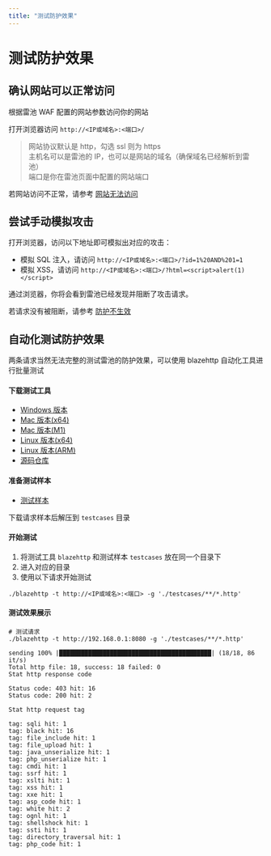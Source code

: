 ```yaml
---
title: "测试防护效果"
---
```


# 测试防护效果

## 确认网站可以正常访问

根据雷池 WAF 配置的网站参数访问你的网站

打开浏览器访问 `http://<IP或域名>:<端口>/`

> 网站协议默认是 http，勾选 ssl 则为 https   
> 主机名可以是雷池的 IP，也可以是网站的域名（确保域名已经解析到雷池）  
> 端口是你在雷池页面中配置的网站端口  

若网站访问不正常，请参考 [网站无法访问](/docs/03-常见问题排查/03-faq_access.md)

## 尝试手动模拟攻击

打开浏览器，访问以下地址即可模拟出对应的攻击：

- 模拟 SQL 注入，请访问 `http://<IP或域名>:<端口>/?id=1%20AND%201=1`
- 模拟 XSS，请访问 `http://<IP或域名>:<端口>/?html=<script>alert(1)</script>`

通过浏览器，你将会看到雷池已经发现并阻断了攻击请求。

若请求没有被阻断，请参考 [防护不生效](/docs/03-常见问题排查/05-faq_other.md)

## 自动化测试防护效果

两条请求当然无法完整的测试雷池的防护效果，可以使用 blazehttp 自动化工具进行批量测试

#### 下载测试工具

- [Windows 版本](https://waf-ce.chaitin.cn/blazehttp/blazehttp_windows.exe)
- [Mac 版本(x64)](https://waf-ce.chaitin.cn/blazehttp/blazehttp_mac_x64)
- [Mac 版本(M1)](https://waf-ce.chaitin.cn/blazehttp/blazehttp_mac_m1)
- [Linux 版本(x64)](https://waf-ce.chaitin.cn/blazehttp/blazehttp_linux_x64)
- [Linux 版本(ARM)](https://waf-ce.chaitin.cn/blazehttp/blazehttp_linux_arm64)
- [源码仓库](https://github.com/chaitin/blazehttp)

#### 准备测试样本

- [测试样本](https://waf-ce.chaitin.cn/blazehttp/testcases.zip)

下载请求样本后解压到 `testcases` 目录

#### 开始测试

1. 将测试工具 `blazehttp` 和测试样本 `testcases` 放在同一个目录下
2. 进入对应的目录
3. 使用以下请求开始测试

```
./blazehttp -t http://<IP或域名>:<端口> -g './testcases/**/*.http'
```

#### 测试效果展示

```
# 测试请求
./blazehttp -t http://192.168.0.1:8080 -g './testcases/**/*.http'

sending 100% |██████████████████████████████████████████| (18/18, 86 it/s)        
Total http file: 18, success: 18 failed: 0
Stat http response code

Status code: 403 hit: 16
Status code: 200 hit: 2

Stat http request tag

tag: sqli hit: 1
tag: black hit: 16
tag: file_include hit: 1
tag: file_upload hit: 1
tag: java_unserialize hit: 1
tag: php_unserialize hit: 1
tag: cmdi hit: 1
tag: ssrf hit: 1
tag: xslti hit: 1
tag: xss hit: 1
tag: xxe hit: 1
tag: asp_code hit: 1
tag: white hit: 2
tag: ognl hit: 1
tag: shellshock hit: 1
tag: ssti hit: 1
tag: directory_traversal hit: 1
tag: php_code hit: 1
```
